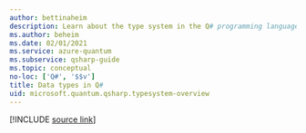 ```yaml
---
author: bettinaheim
description: Learn about the type system in the Q# programming language.
ms.author: beheim
ms.date: 02/01/2021
ms.service: azure-quantum
ms.subservice: qsharp-guide
ms.topic: conceptual
no-loc: ['Q#', '$$v']
title: Data types in Q#
uid: microsoft.quantum.qsharp.typesystem-overview
---
```


<!---
# Types in Q#
-->

[!INCLUDE [source link](~/includes/qsharp-language/Specifications/Language/4_TypeSystem/README.md)]